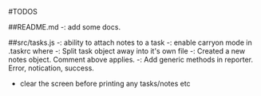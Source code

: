 #TODOS

##README.md
-: add some docs.

##src/tasks.js
-: ability to attach notes to a task
-: enable carryon mode in .taskrc where
-: Split task object away into it's own file
-: Created a new notes object. Comment above applies.
-: Add generic methods in reporter. Error, notication, success.
- clear the screen before printing any tasks/notes etc
